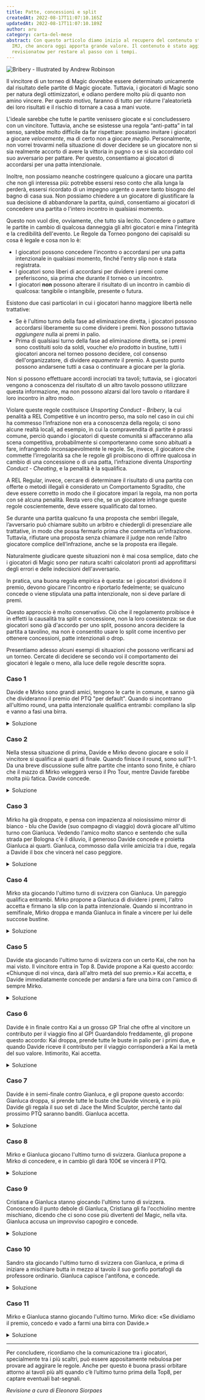 ```yaml
---
title: Patte, concessioni e split
createdAt: 2022-08-17T11:07:10.165Z
updatedAt: 2022-08-17T11:07:10.189Z
author: aru
category: carta-del-mese
abstract: Con questo articolo diamo inizio al recupero del contenuto storico di
  IMJ, che ancora oggi apporta grande valore. Il contenuto è stato aggiornato e
  revisionatow per restare al passo con i tempi.
---
```

![](https://c1.scryfall.com/file/scryfall-cards/art_crop/front/e/0/e0b099ef-4b43-4b63-a7fc-cec19cf29f4e.jpg?1562940128 "Bribery -  Illustrated by Andrew Robinson")


Il vincitore di un torneo di Magic dovrebbe essere determinato unicamente dal risultato delle partite di Magic giocate. Tuttavia, i giocatori di Magic sono per natura degli ottimizzatori, e odiano perdere molto più di quanto non amino vincere. Per questo motivo, faranno di tutto per ridurre l'aleatorietà dei loro risultati e il rischio di tornare a casa a mani vuote.

L'ideale sarebbe che tutte le partite venissero giocate e si concludessero con un vincitore. Tuttavia, anche se esistesse una regola “anti-patta” in tal senso, sarebbe molto difficile da far rispettare: possiamo invitare i giocatori a giocare *velocemente*, ma di certo non a giocare *meglio*. Personalmente, non vorrei trovarmi nella situazione di dover decidere se un giocatore non si sia realmente accorto di avere la vittoria in pugno o se si sia accordato col suo avversario per pattare. Per questo, consentiamo ai giocatori di accordarsi per una patta intenzionale.

Inoltre, non possiamo neanche costringere qualcuno a giocare una partita che non gli interessa più: potrebbe essersi reso conto che alla lunga la perderà, essersi ricordato di un impegno urgente o avere tanto bisogno del bagno di casa sua. Non possiamo chiedere a un giocatore di giustificare la sua decisione di abbandonare la partita, quindi, consentiamo ai giocatori di concedere una partita o l'intero incontro in qualsiasi momento.

Questo non vuol dire, ovviamente, che tutto sia lecito. Concedere o pattare le partite in cambio di qualcosa danneggia gli altri giocatori e mina l'integrità e la credibilità dell'evento. Le Regole da Torneo pongono dei capisaldi su cosa è legale e cosa non lo è:

* I giocatori possono concedere l'incontro o accordarsi per una patta intenzionale in qualsiasi momento, finché l'entry slip non è stata registrata.
* I giocatori sono liberi di accordarsi per dividere i premi come preferiscono, sia prima che durante il torneo o un incontro.
* I giocatori **non** possono alterare il risultato di un incontro in cambio di qualcosa: tangibile o intangibile, presente o futura.

Esistono due casi particolari in cui i giocatori hanno maggiore libertà nelle trattative:

* Se è l'ultimo turno della fase ad eliminazione diretta, i giocatori possono accordarsi liberamente su come dividere i premi. Non possono tuttavia *aggiungere* nulla ai premi in palio.
* Prima di qualsiasi turno della fase ad eliminazione diretta, se i premi sono costituiti solo da soldi, voucher e/o prodotto in bustine, tutti i giocatori ancora nel torneo possono decidere, col consenso dell'organizzatore, di dividere *equamente* il premio. A questo punto possono andarsene tutti a casa o continuare a giocare per la gloria.

Non si possono effettuare accordi incrociati tra tavoli; tuttavia, se i giocatori vengono a conoscenza del risultato di un altro tavolo possono utilizzare questa informazione, ma non possono alzarsi dal loro tavolo o ritardare il loro incontro in altro modo.

Violare queste regole costituisce *Unsporting Conduct - Bribery*, la cui penalità a REL Competitive è un incontro perso, ma solo nel caso in cui chi ha commesso l’infrazione non era a conoscenza della regola; ci sono alcune realtà locali, ad esempio, in cui la compravendita di partite è prassi comune, perciò quando i giocatori di queste comunità si affacceranno alla scena competitiva, probabilmente si comporteranno come sono abituati a fare, infrangendo inconsapevolmente le regole. Se, invece, il giocatore che commette l’irregolarità sa che le regole gli proibiscono di offrire qualcosa in cambio di una concessione o di una patta, l’infrazione diventa *Unsporting Conduct - Cheating*, e la penalità è la squalifica.

A REL Regular, invece, cercare di determinare il risultato di una partita con offerte o metodi illegali è considerato un Comportamento Sgradito, che deve essere corretto in modo che il giocatore impari la regola, ma non porta con sé alcuna penalità. Resta vero che, se un giocatore infrange queste regole coscientemente, deve essere squalificato dal torneo.

Se durante una partita qualcuno fa una proposta che sembri illegale, l’avversario può chiamare subito un arbitro e chiedergli di presenziare alle trattative, in modo che possa fermarlo prima che commetta un'infrazione. Tuttavia, rifiutare una proposta senza chiamare il judge non rende l’altro giocatore complice dell’infrazione, anche se la proposta era illegale.

Naturalmente giudicare queste situazioni non è mai cosa semplice, dato che i giocatori di Magic sono per natura scaltri calcolatori pronti ad approfittarsi degli errori e delle indecisioni dell'avversario. 

In pratica, una buona regola empirica è questa: se i giocatori dividono il premio, devono giocare l'incontro e riportarlo fedelmente; se qualcuno concede o viene stipulata una patta intenzionale, non si deve parlare di premi.

Questo approccio è molto conservativo. Ciò che il regolamento proibisce è in effetti la causalità tra split e concessione, non la loro coesistenza: se due giocatori sono già d'accordo per uno split, possono ancora decidere la partita a tavolino, ma non è consentito usare lo split come incentivo per ottenere concessioni, patte intenzionali o drop.

Presentiamo adesso alcuni esempi di situazioni che possono verificarsi ad un torneo. Cercate di decidere se secondo voi il comportamento dei giocatori è legale o meno, alla luce delle regole descritte sopra.

### Caso 1

Davide e Mirko sono grandi amici, tengono le carte in comune, e sanno già che divideranno il premio del PTQ "per default". Quando si incontrano all'ultimo round, una patta intenzionale qualifica entrambi: compilano la slip e vanno a fasi una birra.

<details><summary>Soluzione</summary> **Legale.** È ovvio che i due giocatori avrebbero comunque pattato la partita, e lo split non è stato usato come leva per convincere l'altro a pattare.</details>


### Caso 2

Nella stessa situazione di prima, Davide e Mirko devono giocare e solo il vincitore si qualifica ai quarti di finale. Quando finisce il round, sono sull'1-1. Da una breve discussione sulle altre partite che intanto sono finite, è chiaro che il mazzo di Mirko veleggerà verso il Pro Tour, mentre Davide farebbe molta più fatica. Davide concede.
<details><summary>Soluzione</summary> **Legale.** Ancora una volta, lo split non ha influito sulla decisione e non è stato offerto come contropartita per la concessione. Usare le informazioni acquisite sugli altri giocatori e i loro risultati è consentito - non lo è, invece, giocare lentamente o rimanere al tavolo senza firmare l'entry slip per aspettare che le altre partite finiscano.</details>


### Caso 3

Mirko ha già droppato, e pensa con impazienza al noiosissimo mirror di bianco - blu che Davide (suo compagno di viaggio) dovrà giocare all'ultimo turno con Gianluca. Vedendo l'amico molto stanco e sentendo che sulla strada per Bologna c'è il diluvio, il generoso Davide concede e proietta Gianluca ai quarti. Gianluca, commosso dalla virile amicizia tra i due, regala a Davide il box che vincerà nel caso peggiore.

<details><summary>Soluzione</summary> **Legale.** La concessione non è avvenuta in cambio di qualcosa, è il risultato di una libera scelta. Assodato questo, i giocatori sono liberi di usare il loro premio come preferiscono.</details>

### Caso 4

Mirko sta giocando l'ultimo turno di svizzera con Gianluca. Un pareggio qualifica entrambi. Mirko propone a Gianluca di dividere i premi, l'altro accetta e firmano la slip con la patta intenzionale. Quando si incontrano in semifinale, Mirko droppa e manda Gianluca in finale a vincere per lui delle succose bustine. 

<details><summary>Soluzione</summary> **Legale.** La patta in svizzera non è determinata dal fatto che i due abbiano splittato. In semifinale, anche se la decisione di concedere è stata probabilmente basata sullo split precedente, l'altro giocatore non ha usato lo split come incentivo per ottenere la concessione - anzi, non ha chiesto nulla all'avversario, che ha fatto tutto da solo.</details>

### Caso 5
Davide sta giocando l'ultimo turno di svizzera con un certo Kai, che non ha mai visto. Il vincitore entra in Top 8. Davide propone a Kai questo accordo: «Chiunque di noi vinca, darà all'altro metà del suo premio.» Kai accetta, e Davide immediatamente concede per andarsi a fare una birra con l'amico di sempre Mirko.

<details><summary>Soluzione</summary> **Legale.** La proposta di splittare e la concessione non sono state presentate da Davide come correlate. Kai ha accettato lo split senza pensare o pretendere che questo impattasse sul risultato della partita.</details>


### Caso 6
Davide è in finale contro Kai a un grosso GP Trial che offre al vincitore un contributo per il viaggio fino al GP! Guardandolo freddamente, gli propone questo accordo: Kai droppa, prende tutte le buste in palio per i primi due, e quando Davide riceve il contributo per il viaggio corrisponderà a Kai la metà del suo valore. Intimorito, Kai accetta.

<details><summary>Soluzione</summary> **Legale.** Il torneo offre un premio in denaro, che i giocatori possono dividersi liberamente. Naturalmente, se davvero Davide sborserà quello che ha promesso non è cosa di nostra competenza. Questo non è permesso in finale a un PTQ, perché il biglietto aereo non è un premio in denaro.
</details>



### Caso 7
Davide è in semi-finale contro Gianluca, e gli propone questo accordo: Gianluca droppa, si prende tutte le buste che Davide vincerà, e in più Davide gli regala il suo set di Jace the Mind Sculptor, perché tanto dal prossimo PTQ saranno banditi. Gianluca accetta. 

<details><summary>Soluzione</summary> **Non legale.** Non è permesso aggiungere nulla al premio in palio. Inoltre, i giocatori possono discutere accordi di questo tipo solo all'ultimo turno di eliminazione diretta.
</details>



### Caso 8
Mirko e Gianluca giocano l'ultimo turno di svizzera. Gianluca propone a Mirko di concedere, e in cambio gli darà 100€ se vincerà il PTQ.

<details><summary>Soluzione</summary> **Non legale.** Credo sia ovvio che Gianluca sta semplicemente comprando la partita.
</details>



### Caso 9
Cristiana e Gianluca stanno giocando l'ultimo turno di svizzera. Conoscendo il punto debole di Gianluca, Cristiana gli fa l'occhiolino mentre mischiano, dicendo che ci sono cose più divertenti del Magic, nella vita. Gianluca accusa un improvviso capogiro e concede. 

<details><summary>Soluzione</summary> **Non legale.** Anche se l'offerta non è materiale è comunque illegale.
</details>



### Caso 10
Sandro sta giocando l'ultimo turno di svizzera con Gianluca, e prima di iniziare a mischiare butta in mezzo al tavolo il suo gonfio portafogli da professore ordinario. Gianluca capisce l'antifona, e concede. 

<details><summary>Soluzione</summary> **Non legale.** Non c'è stata un'offerta verbale, ma il gesto è inequivocabile. È ovvio che Sandro sta cercando di corrompere Gianluca.
</details>


### Caso 11
Mirko e Gianluca stanno giocando l'ultimo turno. Mirko dice: «Se dividiamo il premio, concedo e vado a farmi una birra con Davide.» 


<details><summary>Soluzione</summary> **Non legale.** Mirko sta chiedendo uno split come incentivo per la concessione.
</details>

- - -

Per concludere, ricordiamo che la comunicazione tra i giocatori, specialmente tra i più scaltri, può essere appositamente nebulosa per provare ad aggirare le regole. Anche per questo è buona prassi orbitare attorno ai tavoli più alti quando c’è l’ultimo turno prima della Top8, per captare eventuali bat-segnali.

*Revisione a cura di Eleonora Siorpaes*